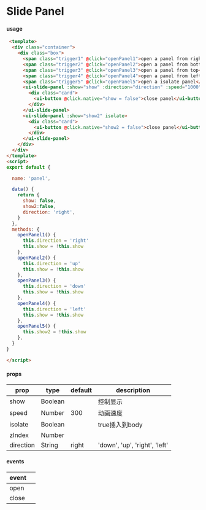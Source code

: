 # Slide Panel

<slide-panel-panel></slide-panel-panel>

#### usage

```html
 <template>
  <div class="container">
    <div class="box">
      <span class="trigger1" @click="openPanel1">open a panel from right</span>
      <span class="trigger2" @click="openPanel2">open a panel from bottom</span>
      <span class="trigger3" @click="openPanel3">open a panel from top</span>
      <span class="trigger4" @click="openPanel4">open a panel from left</span>
      <span class="trigger5" @click="openPanel5">open a isolate panel</span>
      <ui-slide-panel :show="show" :direction="direction" :speed="1000">
        <div class="card">
          <ui-button @click.native="show = false">close panel</ui-button>
        </div>
      </ui-slide-panel>
      <ui-slide-panel :show="show2" isolate>
        <div class="card">
          <ui-button @click.native="show2 = false">close panel</ui-button>
        </div>
      </ui-slide-panel>
    </div>
  </div>
</template>
<script>
export default {

  name: 'panel',

  data() {
    return {
      show: false,
      show2:false,
      direction: 'right',
    }
  },
  methods: {
    openPanel1() {
      this.direction = 'right'
      this.show = !this.show
    },
    openPanel2() {
      this.direction = 'up'
      this.show = !this.show
    },
    openPanel3() {
      this.direction = 'down'
      this.show = !this.show
    },
    openPanel4() {
      this.direction = 'left'
      this.show = !this.show
    },
    openPanel5() {
      this.show2 = !this.show
    },
  }
}

</script>
```

#### props

|prop|type|default|description|
|--|--|--|--|
|show|Boolean||控制显示|
|speed|Number|300|动画速度|
|isolate|Boolean||true插入到body|
|zIndex|Number|||
|direction|String|right|'down', 'up', 'right', 'left'|


#### events
|event||
|--|--|
|open||
|close||